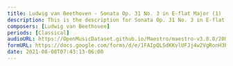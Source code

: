 ```yaml
---
title: Ludwig van Beethoven - Sonata Op. 31 No. 3 in E-flat Major (1)
description: This is the description for Sonata Op. 31 No. 3 in E-flat Major by Ludwig van Beethoven
composers: [Ludwig van Beethoven]
periods: [Classical]
audioURL: https://OpenMusicDataset.github.io/Maestro/maestro-v3.0.0/2004/MIDI-Unprocessed_XP_15_R1_2004_03_ORIG_MID--AUDIO_15_R1_2004_03_Track03_wav.midi
formURL: https://docs.google.com/forms/d/e/1FAIpQLSdKKvlUFJj4w2VgRonH3PzTXTx0usp0ETnhQ6fJ6shXjqJVyw/viewform
date: 2021-08-08T07:43:13-06:00
---
```

